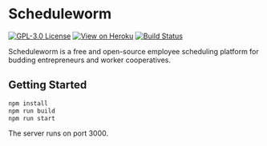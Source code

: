 # Scheduleworm

[![GPL-3.0 License](https://img.shields.io/badge/license-GPL--3.0-green)](https://github.com/cygroupa/scheduleworm/blob/main/LICENSE)
[![View on Heroku](https://img.shields.io/badge/View_on-Heroku-7056bf)](https://scheduleworm.herokuapp.com/)
[![Build Status](https://ci.neurohack.net/buildStatus/icon?job=Scheduleworm%2Fmain)](https://ci.neurohack.net/job/Scheduleworm/job/main/)

Scheduleworm is a free and open-source employee scheduling platform for budding entrepreneurs and worker cooperatives.

## Getting Started

```bash
npm install
npm run build
npm run start
```

The server runs on port 3000.
